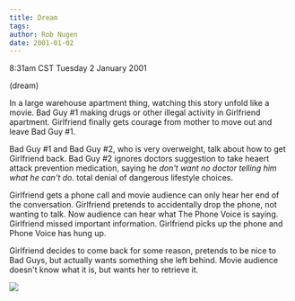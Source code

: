 ```yaml
---
title: Dream
tags: 
author: Rob Nugen
date: 2001-01-02
---
```


<title>Movie Dream</title>
<p class=date>8:31am CST Tuesday 2 January 2001</p>
<p class=note>(dream)</p>

<p class=dream>In a large warehouse apartment thing, watching this
story unfold like a movie.  Bad Guy #1 making drugs or other illegal
activity in Girlfriend apartment.  Girlfriend finally gets courage
from mother to move out and leave Bad Guy #1.  </p>

<p class=dream>Bad Guy #1 and Bad Guy #2, who is very overweight, talk
about how to get Girlfriend back.  Bad Guy #2 ignores doctors
suggestion to take heaert attack prevention medication, saying he
<em>don't want no doctor telling him what he can't do.</em> total
denial of dangerous lifestyle choices.</p>

<p class=dream>Girlfriend gets a phone call and movie audience can
only hear her end of the conversation.  Girlfriend pretends to
accidentally drop the phone, not wanting to talk.  Now audience can
hear what The Phone Voice is saying.  Girlfriend missed important
information.  Girlfriend picks up the phone and Phone Voice has hung
up.</p>

<p class=dream>Girlfriend decides to come back for some reason,
pretends to be nice to Bad Guys, but actually wants something she left
behind.  Movie audience doesn't know what it is, but wants her to
retrieve it.</p>

<p><img src='/images/rob/wL-ROB.gif'/></p>

